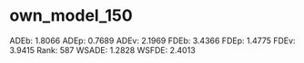 # own_model_150

ADEb: 1.8066
ADEp: 0.7689
ADEv: 2.1969
FDEb: 3.4366
FDEp: 1.4775
FDEv: 3.9415
Rank: 587
WSADE: 1.2828
WSFDE: 2.4013